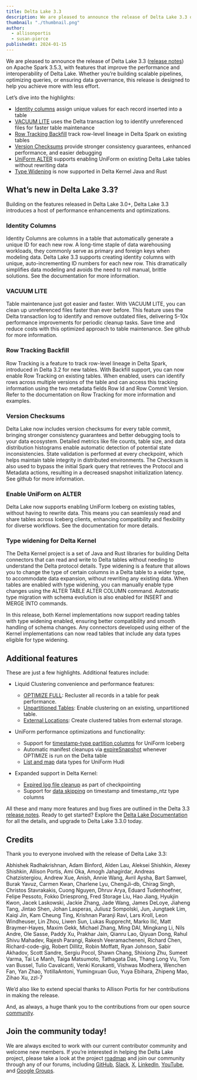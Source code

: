 ```yaml
---
title: Delta Lake 3.3
description: We are pleased to announce the release of Delta Lake 3.3 on Apache Spark 3.5, with features that improve the performance and interoperability of Delta Lake.
thumbnail: "./thumbnail.png"
author:
  - allisonportis
  - susan-pierce
publishedAt: 2024-01-15
---
```


We are pleased to announce the release of Delta Lake 3.3 ([release notes]) on Apache Spark 3.5.3,
with features that improve the performance and interoperability of Delta Lake. Whether you’re
building scalable pipelines, optimizing queries, or ensuring data governance, this release is
designed to help you achieve more with less effort.

[release notes]: https://github.com/delta-io/delta/releases/tag/v3.3.0

Let’s dive into the highlights:

- [Identity columns](#identity-columns) assign unique values for each record inserted into a table
- [VACUUM LITE](#vacuum-lite) uses the Delta transaction log to identify unreferenced files for faster table maintenance
- [Row Tracking Backfill](#row-tracking-backfill) track row-level lineage in Delta Spark on existing tables
- [Version Checksums](#version-checksums) provide stronger consistency guarantees, enhanced performance, and easier debugging
- [UniForm ALTER](#Enable-UniForm-on-ALTER) supports enabling UniForm on existing Delta Lake tables without rewriting data
- [Type Widening](#type-widening-for-delta-kernel) is now supported in Delta Kernel Java and Rust

## What’s new in Delta Lake 3.3?

Building on the features released in Delta Lake 3.0+, Delta Lake 3.3 introduces a host of
performance enhancements and optimizations.

### Identity Columns

Identity Columns are columns in a table that automatically generate a unique ID for each
new row. A long-time staple of data warehousing workloads, they commonly serve as primary
and foreign keys when modeling data. Delta Lake 3.3 supports creating identity columns with unique,
auto-incrementing ID numbers for each new row. This dramatically simplifies data modeling and
avoids the need to roll manual, brittle solutions. See the documentation for more information.

### VACUUM LITE

Table maintenance just got easier and faster. With VACUUM LITE, you can clean up unreferenced files
faster than ever before. This feature uses the Delta transaction log to identify and remove
outdated files, delivering 5-10x performance improvements for periodic cleanup tasks. Save time and
reduce costs with this optimized approach to table maintenance. See github for more information.

### Row Tracking Backfill

Row Tracking is a feature to track row-level lineage in Delta Spark, introduced in Delta 3.2
for new tables. With Backfill support, you can now enable Row Tracking on existing tables.
When enabled, users can identify rows across multiple versions of the table and can access this
tracking information using the two metadata fields Row Id and Row Commit Version. Refer to the
documentation on Row Tracking for more information and examples.

### Version Checksums

Delta Lake now includes version checksums for every table commit, bringing stronger consistency
guarantees and better debugging tools to your data ecosystem. Detailed metrics like file counts,
table size, and data distribution histograms enable automatic detection of potential state
inconsistencies. State validation is performed at every checkpoint, which helps maintain table
integrity in distributed environments. The Checksum is also used to bypass the initial Spark
query that retrieves the Protocol and Metadata actions, resulting in a decreased snapshot
initialization latency. See github for more information.

### Enable UniForm on ALTER

Delta Lake now supports enabling UniForm Iceberg on existing tables, without having to rewrite
data. This means you can seamlessly read and share tables across Iceberg clients, enhancing
compatibility and flexibility for diverse workflows. See the documentation for more details.

### Type widening for Delta Kernel

The Delta Kernel project is a set of Java and Rust libraries for building Delta connectors
that can read and write to Delta tables without needing to understand the Delta protocol
details. Type widening is a feature that allows you to change the type of certain columns
in a Delta table to a wider type, to accommodate data expansion, without rewriting any
existing data. When tables are enabled with type widening, you can manually enable type
changes using the ALTER TABLE ALTER COLUMN command. Automatic type migration with schema
evolution is also enabled for INSERT and MERGE INTO commands.

In this release, both Kernel implementations now support reading tables with type widening enabled,
ensuring better compatibility and smooth handling of schema changes. Any connectors developed using
either of the Kernel implementations can now read tables that include any data types eligible
for type widening.

## Additional features

These are just a few highlights. Additional features include:

- Liquid Clustering convenience and performance features:

  - [OPTIMIZE FULL](https://github.com/delta-io/delta/pull/3793): Recluster all records in a table for peak performance.
  - [Unpartitioned Tables](https://github.com/delta-io/delta/pull/3174): Enable clustering on an existing, unpartitioned table.
  - [External Locations](https://github.com/delta-io/delta/pull/3251): Create clustered tables from external storage.

- UniForm performance optimizations and functionality:

  - Support for [timestamp-type partition columns](https://github.com/delta-io/delta/commit/7a0db43df1ef8236e4db8a57837734b83ed15153) for UniForm Iceberg
  - Automatic manifest cleanups via [expireSnapshot](https://github.com/delta-io/delta/commit/7bb979205d7eb4cd8aaa04da8fd960f3862b53b7) whenever OPTIMIZE is run on the Delta table
  - [List and map](https://github.com/delta-io/delta/commit/dd39415912f6009fb9e5d2f4057288bb1e9fd117) data types for UniForm Hudi

- Expanded support in Delta Kernel:
  - [Expired log file cleanup](https://github.com/delta-io/delta/commit/d467f520d) as part of checkpointing
  - Support for [data skipping](https://github.com/delta-io/delta/commit/3cebe546a) on timestamp and timestamp_ntz type columns

All these and many more features and bug fixes are outlined in the Delta 3.3 [release notes].
Ready to get started? Explore the [Delta Lake Documentation](https://delta.io/) for all the details,
and upgrade to Delta Lake 3.3.0 today.

## Credits

Thank you to everyone involved with the release of Delta Lake 3.3:

Abhishek Radhakrishnan, Adam Binford, Alden Lau, Aleksei Shishkin, Alexey Shishkin, Allison Portis, Ami Oka, Amogh Jahagirdar, Andreas Chatzistergiou, Andrew Xue, Anish, Annie Wang, Avril Aysha, Bart Samwel, Burak Yavuz, Carmen Kwan, Charlene Lyu, ChengJi-db, Chirag Singh, Christos Stavrakakis, Cuong Nguyen, Dhruv Arya, Eduard Tudenhoefner, Felipe Pessoto, Fokko Driesprong, Fred Storage Liu, Hao Jiang, Hyukjin Kwon, Jacek Laskowski, Jackie Zhang, Jade Wang, James DeLoye, Jiaheng Tang, Jintao Shen, Johan Lasperas, Juliusz Sompolski, Jun, Jungtaek Lim, Kaiqi Jin, Kam Cheung Ting, Krishnan Paranji Ravi, Lars Kroll, Leon Windheuser, Lin Zhou, Liwen Sun, Lukas Rupprecht, Marko Ilić, Matt Braymer-Hayes, Maxim Gekk, Michael Zhang, Ming DAI, Mingkang Li, Nils Andre, Ole Sasse, Paddy Xu, Prakhar Jain, Qianru Lao, Qiyuan Dong, Rahul Shivu Mahadev, Rajesh Parangi, Rakesh Veeramacheneni, Richard Chen, Richard-code-gig, Robert Dillitz, Robin Moffatt, Ryan Johnson, Sabir Akhadov, Scott Sandre, Sergiu Pocol, Shawn Chang, Shixiong Zhu, Sumeet Varma, Tai Le Manh, Taiga Matsumoto, Tathagata Das, Thang Long Vu, Tom van Bussel, Tulio Cavalcanti, Venki Korukanti, Vishwas Modhera, Wenchen Fan, Yan Zhao, YotillaAntoni, Yumingxuan Guo, Yuya Ebihara, Zhipeng Mao, Zihao Xu, zzl-7

We’d also like to extend special thanks to Allison Portis for her contributions in making the release.

And, as always, a huge thank you to the contributions from our open source [community](delta.io/community).

## Join the community today!

We are always excited to work with our current contributor community and welcome new members.
If you’re interested in helping the Delta Lake project, please take a look at the project
[roadmap](https://delta.io/roadmap/) and join our community through any of our forums,
including [GitHub](https://go.delta.io/github), [Slack](https://go.delta.io/slack),
[X](https://twitter.com/DeltaLakeOSS), [LinkedIn](https://go.delta.io/linkedin),
[YouTube](https://go.delta.io/youtube), and [Google Groups](https://go.delta.io/groups).
